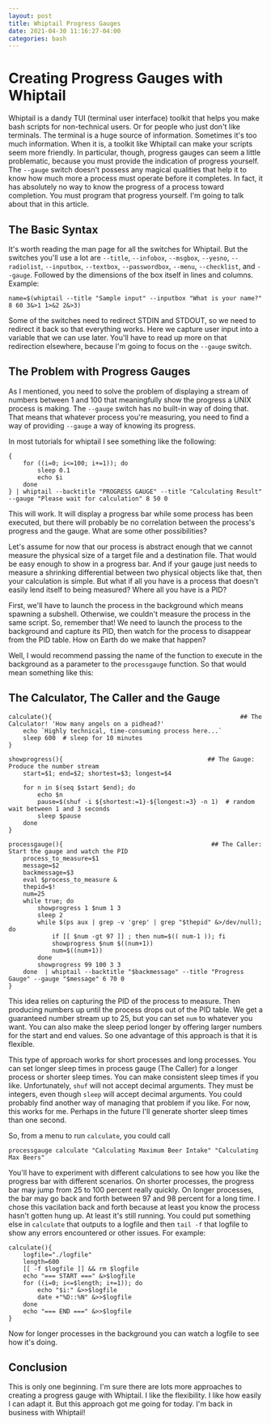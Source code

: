 ```yaml
---
layout: post
title: Whiptail Progress Gauges
date: 2021-04-30 11:16:27-04:00
categories: bash
---
```


# Creating Progress Gauges with Whiptail

Whiptail is a dandy TUI (terminal user interface) toolkit that helps you make bash scripts
for non-technical users.  Or for people who just don't like terminals.  The terminal is
a huge source of information.  Sometimes it's too much information.  When it is, a toolkit
like Whiptail can make your scripts seem more friendly.  In particular, though, progress 
gauges can seem a little problematic, because you must provide the indication of progress
yourself.  The `--gauge` switch doesn't possess any magical qualities that help it to know
how much more a process must operate before it completes.  In fact, it has absolutely no way 
to know the progress of a process toward completion.  You must program that progress 
yourself.  I'm going to talk about that in this article.

## The Basic Syntax

It's worth reading the man page for all the switches for Whiptail.  But the switches you'll use
a lot are `--title`, `--infobox`, `--msgbox`, `--yesno`, `--radiolist`, `--inputbox`, `--textbox`,
`--passwordbox`, `--menu`, `--checklist`, and `--gauge`.  Followed by the dimensions of the
box itself in lines and columns.  Example:  
```
name=$(whiptail --title "Sample input" --inputbox "What is your name?" 8 60 3&>1 1>&2 2&>3)

```
Some of the switches need to redirect STDIN and STDOUT, so we need to redirect it back so that
everything works. Here we capture user input into a variable that we can use later.  You'll have 
to read up more on that redirection elsewhere, because I'm going to focus on the `--gauge` switch.

## The Problem with Progress Gauges

As I mentioned, you need to solve the problem of displaying a stream of numbers between 1 and 100
that meaningfully show the progress a UNIX process is making.  The `--gauge` switch has no built-in
way of doing that.  That means that whatever process you're measuring, you need to find a way of
providing `--gauge` a way of knowing its progress.

In most tutorials for whiptail I see something like the following:

```
{
    for ((i=0; i<=100; i+=1)); do
        sleep 0.1
        echo $i
    done
} | whiptail --backtitle "PROGRESS GAUGE" --title "Calculating Result" --gauge "Please wait for calculation" 8 50 0
```

This will work.  It will display a progress bar while some process has been executed, but there will
probably be no correlation between the process's progress and the gauge.  What are some other
possibilities?

Let's assume for now that our process is abstract enough that we cannot measure the physical size of a 
target file and a destination file.  That would be easy enough to show in a progress bar.  And if your
gauge just needs to measure a shrinking differential between two physical objects like that, then your
calculation is simple.  But what if all you have is a process that doesn't easily lend itself to 
being measured?  Where all you have is a PID?

First, we'll have to launch the process in the background which means spawning a subshell.  Otherwise, we couldn't
measure the process in the same script.  So, remember that!  We need to launch the process to the background and
capture its PID, then watch for the process to disappear from the PID table.  How on Earth do we make that happen?

Well, I would recommend passing the name of the function to execute in the background as a parameter to
the `processgauge` function.  So that would mean something like this:

## The Calculator, The Caller and the Gauge


```
calculate(){                                                    ## The Calculator! 'How many angels on a pidhead?'
    echo `Highly technical, time-consuming process here...`
    sleep 600  # sleep for 10 minutes
}

showprogress(){                                        ## The Gauge:  Produce the number stream
    start=$1; end=$2; shortest=$3; longest=$4

    for n in $(seq $start $end); do
        echo $n
        pause=$(shuf -i ${shortest:=1}-${longest:=3} -n 1)  # random wait between 1 and 3 seconds
        sleep $pause
    done
}

processgauge(){                                         ## The Caller:  Start the gauge and watch the PID
    process_to_measure=$1
    message=$2
    backmessage=$3
    eval $process_to_measure &
    thepid=$!
    num=25
    while true; do
        showprogress 1 $num 1 3
        sleep 2
        while $(ps aux | grep -v 'grep' | grep "$thepid" &>/dev/null); do
            if [[ $num -gt 97 ]] ; then num=$(( num-1 )); fi
            showprogress $num $((num+1))
            num=$((num+1))
        done
        showprogress 99 100 3 3
    done  | whiptail --backtitle "$backmessage" --title "Progress Gauge" --gauge "$message" 6 70 0
}

```

This idea relies on capturing the PID of the process to measure.  Then producing numbers up until
the process drops out of the PID table.  We get a guaranteed number stream up to 25, but you can 
set `num` to whatever you want.  You can also make the sleep period longer by offering larger numbers
for the start and end values.  So one advantage of this approach is that it is flexible.  

This type of approach works for short processes and long processes.  You can set longer sleep times in
process gauge (The Caller) for a longer process or shorter sleep times.  You can make consistent
sleep times if you like.  Unfortunately, `shuf` will not accept decimal arguments.  They must be
integers, even though `sleep` will accept decimal arguments.  You could probably find another way
of managing that problem if you like.  For now, this works for me.  Perhaps in the future I'll 
generate shorter sleep times than one second.

So, from a menu to run `calculate`, you could call 
```
processgauge calculate "Calculating Maximum Beer Intake" "Calculating Max Beers"
```
You'll have to experiment with different calculations to see how you like the progress bar with 
different scenarios.  On shorter processes, the progress bar may jump from 25 to 100 percent
really quickly.  On longer processes, the bar may go back and forth between 97 and 98 percent
for a long time.  I chose this vacilation back and forth because at least you know the process hasn't
gotten hung up.  At least it's still running.  You could put something else in `calculate` that
outputs to a logfile and then `tail -f` that logfile to show any errors encountered or other issues.
For example:
```
calculate(){
    logfile="./logfile"
    length=600
    [[ -f $logfile ]] && rm $logfile
    echo "=== START ===" &>$logfile
    for ((i=0; i<=$length; i+=1)); do
        echo "$i:" &>>$logfile
        date +"%D::%N" &>>$logfile
    done
    echo "=== END ===" &>>$logfile
}

```

Now for longer processes in the background you can watch a logfile to see how it's doing.

## Conclusion

This is only one beginning.  I'm sure there are lots more approaches to creating a progress gauge with Whiptail. I like
the flexibility.  I like how easily I can adapt it.  But this approach got me going for today.  I'm back in business
with Whiptail!
